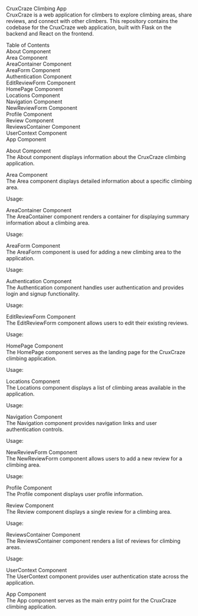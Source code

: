 CruxCraze Climbing App  
CruxCraze is a web application for climbers to explore climbing areas, share reviews, and connect with other climbers. This repository contains the codebase for the CruxCraze web application, built with Flask on the backend and React on the frontend.  

Table of Contents  
About Component  
Area Component  
AreaContainer Component  
AreaForm Component  
Authentication Component  
EditReviewForm Component  
HomePage Component  
Locations Component  
Navigation Component  
NewReviewForm Component  
Profile Component  
Review Component  
ReviewsContainer Component  
UserContext Component  
App Component  

About Component  
The About component displays information about the CruxCraze climbing application.  

Area Component  
The Area component displays detailed information about a specific climbing area.

Usage:  

AreaContainer Component  
The AreaContainer component renders a container for displaying summary information about a climbing area.

Usage:  

AreaForm Component  
The AreaForm component is used for adding a new climbing area to the application.  

Usage:  

Authentication Component  
The Authentication component handles user authentication and provides login and signup functionality.  

Usage:  

EditReviewForm Component  
The EditReviewForm component allows users to edit their existing reviews.  

Usage:  

HomePage Component  
The HomePage component serves as the landing page for the CruxCraze climbing application.  

Usage:  

Locations Component  
The Locations component displays a list of climbing areas available in the application.  

Usage:  

Navigation Component  
The Navigation component provides navigation links and user authentication controls.  

Usage:  

NewReviewForm Component  
The NewReviewForm component allows users to add a new review for a climbing area.  

Usage:  

Profile Component  
The Profile component displays user profile information.  

Review Component  
The Review component displays a single review for a climbing area.  

Usage:  

ReviewsContainer Component  
The ReviewsContainer component renders a list of reviews for climbing areas.  

Usage:  


UserContext Component  
The UserContext component provides user authentication state across the application.  

App Component  
The App component serves as the main entry point for the CruxCraze climbing application.